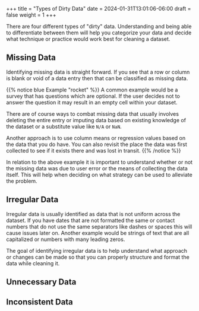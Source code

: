 +++
title = "Types of Dirty Data"
date = 2024-01-31T13:01:06-06:00
draft = false
weight = 1
+++

There are four different types of "dirty" data. Understanding and being able to differentiate between them will help you categorize your data and decide what technique or practice would work best for cleaning a dataset.

## Missing Data
Identifying missing data is straight forward. If you see that a row or column is blank or void of a data entry then that can be classified as missing data. 

{{% notice blue Example "rocket" %}}
A common example would be a survey that has questions which are optional. If the user decides not to answer the question it may result in an empty cell within your dataset. 

There are of course ways to combat missing data that usually involves deleting the entire entry or imputing data based on existing knowledge of the dataset or a substitute value like `N/A` or `NaN`. 

Another approach is to use column means or regression values based on the data that you do have. You can also revisit the place the data was first collected to see if it exists there and was lost in transit.
{{% /notice %}}

In relation to the above example it is important to understand whether or not the missing data was due to user error or the means of collecting the data itself. This will help when deciding on what strategy can be used to alleviate the problem.

## Irregular Data
Irregular data is usually identified as data that is not uniform across the dataset. If you have dates that are not formatted the same or contact numbers that do not use the same separators like dashes or spaces this will cause issues later on. Another example would be strings of text that are all capitalized or numbers with many leading zeros.

The goal of identifying irregular data is to help understand what approach or changes can be made so that you can properly structure and format the data while cleaning it.

## Unnecessary Data

## Inconsistent Data